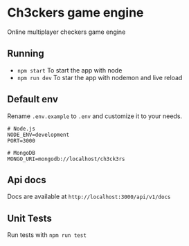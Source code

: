 # Ch3ckers game engine

Online multiplayer checkers game engine

## Running

- `npm start` To start the app with node
- `npm run dev` To star the app with nodemon and live reload

## Default env
Rename `.env.example` to `.env` and customize it to your needs.

```
# Node.js
NODE_ENV=development
PORT=3000

# MongoDB
MONGO_URI=mongodb://localhost/ch3ck3rs
```

## Api docs

Docs are available at `http://localhost:3000/api/v1/docs`

## Unit Tests
Run tests with `npm run test`
